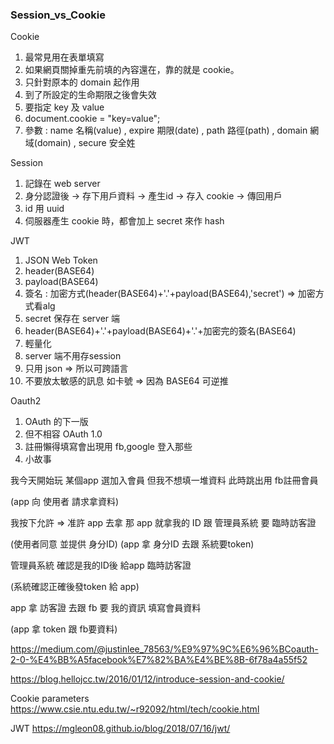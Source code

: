 ### Session_vs_Cookie ###

Cookie 

1. 最常見用在表單填寫
2. 如果網頁關掉重先前填的內容還在，靠的就是 cookie。
3. 只針對原本的 domain 起作用
4. 到了所設定的生命期限之後會失效
5. 要指定 key 及 value
6. document.cookie = "key=value";
5. 參數 : name 名稱(value) , expire 期限(date) , path 路徑(path) , domain 網域(domain) , secure 安全姓

Session

1. 記錄在 web server
2. 身分認證後 -> 存下用戶資料 -> 產生id -> 存入 cookie -> 傳回用戶
3. id 用 uuid
4. 伺服器產生 cookie 時，都會加上 secret 來作 hash

JWT

1. JSON Web Token
2. header(BASE64)
3. payload(BASE64)
4. 簽名 : 加密方式(header(BASE64)+'.'+payload(BASE64),'secret') => 加密方式看alg
5. secret 保存在 server 端
6. header(BASE64)+'.'+payload(BASE64)+'.'+加密完的簽名(BASE64)
7. 輕量化
8. server 端不用存session
9. 只用 json => 所以可跨語言
10. 不要放太敏感的訊息 如卡號 => 因為 BASE64 可逆推

Oauth2

1. OAuth 的下一版
2. 但不相容 OAuth 1.0
3. 註冊懶得填寫會出現用 fb,google 登入那些
4. 小故事

我今天開始玩 某個app
選加入會員 但我不想填一堆資料
此時跳出用 fb註冊會員

(app 向 使用者 請求拿資料)

我按下允許 => 准許 app 去拿
那 app 就拿我的 ID 跟 管理員系統 要 臨時訪客證

(使用者同意 並提供 身分ID)
(app 拿 身分ID 去跟 系統要token)

管理員系統 確認是我的ID後 給app 臨時訪客證

(系統確認正確後發token 給 app)

app 拿 訪客證 去跟 fb 要 我的資訊 填寫會員資料

(app 拿 token 跟 fb要資料)


https://medium.com/@justinlee_78563/%E9%97%9C%E6%96%BCoauth-2-0-%E4%BB%A5facebook%E7%82%BA%E4%BE%8B-6f78a4a55f52

https://blog.hellojcc.tw/2016/01/12/introduce-session-and-cookie/

Cookie parameters
https://www.csie.ntu.edu.tw/~r92092/html/tech/cookie.html

JWT
https://mgleon08.github.io/blog/2018/07/16/jwt/